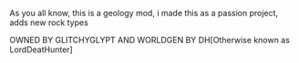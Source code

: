 As you all know, this is a geology mod, i made this as a passion project, adds new rock types

OWNED BY GLITCHYGLYPT AND WORLDGEN BY DH[Otherwise known as LordDeatHunter]

